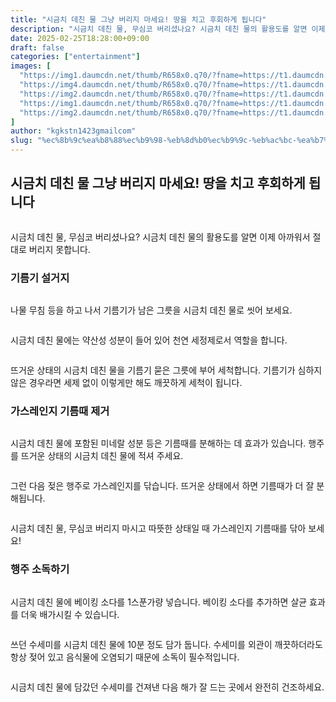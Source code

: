 ```yaml
---
title: "시금치 데친 물 그냥 버리지 마세요! 땅을 치고 후회하게 됩니다"
description: "시금치 데친 물, 무심코 버리셨나요? 시금치 데친 물의 활용도를 알면 이제 아까워서 절대로 버리지 못합니다."
date: 2025-02-25T18:28:00+09:00
draft: false
categories: ["entertainment"]
images: [
  "https://img1.daumcdn.net/thumb/R658x0.q70/?fname=https://t1.daumcdn.net/news/202502/25/tenbody/20250225160002582zeih.png"
  "https://img4.daumcdn.net/thumb/R658x0.q70/?fname=https://t1.daumcdn.net/news/202502/25/tenbody/20250225160002853ybjs.jpg"
  "https://img2.daumcdn.net/thumb/R658x0.q70/?fname=https://t1.daumcdn.net/news/202502/25/tenbody/20250225160003017deap.jpg"
  "https://img1.daumcdn.net/thumb/R658x0.q70/?fname=https://t1.daumcdn.net/news/202502/25/tenbody/20250225160003511mnwa.jpg"
  "https://img2.daumcdn.net/thumb/R658x0.q70/?fname=https://t1.daumcdn.net/news/202502/25/tenbody/20250225160003700ypzt.jpg"
]
author: "kgkstn1423gmailcom"
slug: "%ec%8b%9c%ea%b8%88%ec%b9%98-%eb%8d%b0%ec%b9%9c-%eb%ac%bc-%ea%b7%b8%eb%83%a5-%eb%b2%84%eb%a6%ac%ec%a7%80-%eb%a7%88%ec%84%b8%ec%9a%94-%eb%95%85%ec%9d%84-%ec%b9%98%ea%b3%a0-%ed%9b%84%ed%9a%8c%ed%95%98"
---
```


<h2 >시금치 데친 물 그냥 버리지 마세요! 땅을 치고 후회하게 됩니다</h2> <figure ><img src="https://img1.daumcdn.net/thumb/R658x0.q70/?fname=https://t1.daumcdn.net/news/202502/25/tenbody/20250225160002582zeih.png" alt=""/></figure> <p>시금치 데친 물, 무심코 버리셨나요? 시금치 데친 물의 활용도를 알면 이제 아까워서 절대로 버리지 못합니다.</p> <h3 >기름기 설거지</h3> <figure ><img src="https://img4.daumcdn.net/thumb/R658x0.q70/?fname=https://t1.daumcdn.net/news/202502/25/tenbody/20250225160002853ybjs.jpg" alt=""/></figure> <p>나물 무침 등을 하고 나서 기름기가 남은 그릇을 시금치 데친 물로 씻어 보세요.</p> <figure ><img src="https://img2.daumcdn.net/thumb/R658x0.q70/?fname=https://t1.daumcdn.net/news/202502/25/tenbody/20250225160003017deap.jpg" alt=""/></figure> <p>시금치 데친 물에는 약산성 성분이 들어 있어 천연 세정제로서 역할을 합니다.</p> <figure ><img src="https://img1.daumcdn.net/thumb/R658x0.q70/?fname=https://t1.daumcdn.net/news/202502/25/tenbody/20250225160003511mnwa.jpg" alt=""/></figure> <p>뜨거운 상태의 시금치 데친 물을 기름기 묻은 그릇에 부어 세척합니다. 기름기가 심하지 않은 경우라면 세제 없이 이렇게만 해도 깨끗하게 세척이 됩니다.</p> <h3 >가스레인지 기름때 제거</h3> <figure ><img src="https://img2.daumcdn.net/thumb/R658x0.q70/?fname=https://t1.daumcdn.net/news/202502/25/tenbody/20250225160003700ypzt.jpg" alt=""/></figure> <p>시금치 데친 물에 포함된 미네랄 성분 등은 기름때를 분해하는 데 효과가 있습니다. 행주를 뜨거운 상태의 시금치 데친 물에 적셔 주세요.</p> <figure ><img src="https://img2.daumcdn.net/thumb/R658x0.q70/?fname=https://t1.daumcdn.net/news/202502/25/tenbody/20250225160003880sfmg.jpg" alt=""/></figure> <p>그런 다음 젖은 행주로 가스레인지를 닦습니다. 뜨거운 상태에서 하면 기름때가 더 잘 분해됩니다.</p> <figure ><img src="https://img2.daumcdn.net/thumb/R658x0.q70/?fname=https://t1.daumcdn.net/news/202502/25/tenbody/20250225160004068xvfd.jpg" alt=""/></figure> <p>시금치 데친 물, 무심코 버리지 마시고 따뜻한 상태일 때 가스레인지 기름때를 닦아 보세요!</p> <h3 >행주 소독하기</h3> <figure ><img src="https://img3.daumcdn.net/thumb/R658x0.q70/?fname=https://t1.daumcdn.net/news/202502/25/tenbody/20250225160004296jcwg.jpg" alt=""/></figure> <p>시금치 데친 물에 베이킹 소다를 1스푼가량 넣습니다. 베이킹 소다를 추가하면 살균 효과를 더욱 배가시킬 수 있습니다.</p> <figure ><img src="https://img2.daumcdn.net/thumb/R658x0.q70/?fname=https://t1.daumcdn.net/news/202502/25/tenbody/20250225160004494rnql.jpg" alt=""/></figure> <p>쓰던 수세미를 시금치 데친 물에 10분 정도 담가 둡니다. 수세미를 외관이 깨끗하더라도 항상 젖어 있고 음식물에 오염되기 때문에 소독이 필수적입니다.</p> <figure ><img src="https://img4.daumcdn.net/thumb/R658x0.q70/?fname=https://t1.daumcdn.net/news/202502/25/tenbody/20250225160004707hwkh.jpg" alt=""/></figure> <p>시금치 데친 물에 담갔던 수세미를 건져낸 다음 해가 잘 드는 곳에서 완전히 건조하세요.</p>